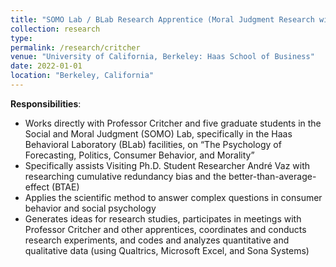 ```yaml
---
title: "SOMO Lab / BLab Research Apprentice (Moral Judgment Research with Co-Director Clayton R. Critcher) (January 2022 - Present)"
collection: research
type: 
permalink: /research/critcher
venue: "University of California, Berkeley: Haas School of Business"
date: 2022-01-01
location: "Berkeley, California"
---
```


__Responsibilities__:
- Works directly with Professor Critcher and five graduate students in the Social and Moral Judgment (SOMO) Lab, specifically in the Haas Behavioral Laboratory (BLab) facilities, on “The Psychology of Forecasting, Politics, Consumer Behavior, and Morality”
- Specifically assists Visiting Ph.D. Student Researcher André Vaz with researching cumulative redundancy bias and the better-than-average-effect (BTAE)
- Applies the scientific method to answer complex questions in consumer behavior and social psychology
- Generates ideas for research studies, participates in meetings with Professor Critcher and other apprentices, coordinates and conducts research experiments, and codes and analyzes quantitative and qualitative data (using Qualtrics, Microsoft Excel, and Sona Systems)
